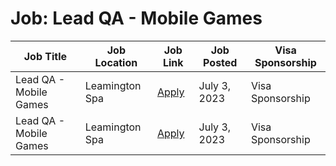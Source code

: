 # Job: Lead QA - Mobile Games

| Job Title | Job Location | Job Link | Job Posted | Visa Sponsorship |
| --- | --- | --- | --- | --- |
| Lead QA - Mobile Games | Leamington Spa | [Apply](https://jobs.jobvite.com/kwalee/job/o1vXhfwu) | July 3, 2023 | Visa Sponsorship |
| Lead QA - Mobile Games | Leamington Spa | [Apply](https://jobs.jobvite.com/kwalee/job/o1vXhfwu) | July 3, 2023 | Visa Sponsorship |
